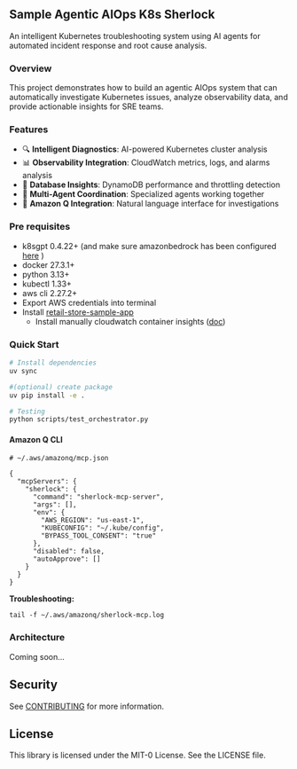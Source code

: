 ## Sample Agentic AIOps K8s Sherlock

An intelligent Kubernetes troubleshooting system using AI agents for automated incident response and root cause analysis.

### Overview

This project demonstrates how to build an agentic AIOps system that can automatically investigate Kubernetes issues, analyze observability data, and provide actionable insights for SRE teams.

### Features

- 🔍 **Intelligent Diagnostics**: AI-powered Kubernetes cluster analysis
- 📊 **Observability Integration**: CloudWatch metrics, logs, and alarms analysis  
- 💾 **Database Insights**: DynamoDB performance and throttling detection
- 🤖 **Multi-Agent Coordination**: Specialized agents working together
- 🔗 **Amazon Q Integration**: Natural language interface for investigations


### Pre requisites
- k8sgpt 0.4.22+ (and make sure amazonbedrock has been configured [here](https://github.com/k8sgpt-ai/k8sgpt?tab=readme-ov-file#llm-ai-backends) )
- docker 27.3.1+
- python 3.13+
- kubectl 1.33+
- aws cli 2.27.2+
- Export AWS credentials into terminal
- Install [retail-store-sample-app](https://github.com/aws-containers/retail-store-sample-app)
  - Install manually cloudwatch container insights ([doc](https://docs.aws.amazon.com/AmazonCloudWatch/latest/monitoring/deploy-container-insights-EKS.html))


### Quick Start

```bash
# Install dependencies
uv sync

#(optional) create package
uv pip install -e .

# Testing
python scripts/test_orchestrator.py

```
#### Amazon Q CLI
```
# ~/.aws/amazonq/mcp.json

{
  "mcpServers": {
    "sherlock": {
      "command": "sherlock-mcp-server",
      "args": [],
      "env": {
        "AWS_REGION": "us-east-1",
        "KUBECONFIG": "~/.kube/config",
        "BYPASS_TOOL_CONSENT": "true"
      },
      "disabled": false,
      "autoApprove": []
    }
  }
}
```

**Troubleshooting:**
```
tail -f ~/.aws/amazonq/sherlock-mcp.log
```

### Architecture

Coming soon...

## Security

See [CONTRIBUTING](CONTRIBUTING.md#security-issue-notifications) for more information.

## License

This library is licensed under the MIT-0 License. See the LICENSE file.

